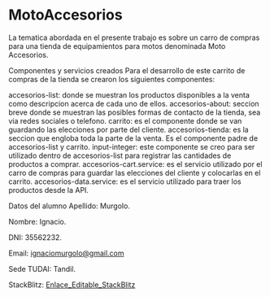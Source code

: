 
# MotoAccesorios

La tematica abordada en el presente trabajo es sobre un carro de compras para una tienda de equipamientos para motos denominada Moto Accesorios.

Componentes y servicios creados
Para el desarrollo de este carrito de compras de la tienda se crearon los siguientes componentes:

accesorios-list: donde se muestran los productos disponibles a la venta como descripcion acerca de cada uno de ellos.
accesorios-about: seccion breve donde se muestran las posibles formas de contacto de la tienda, sea via redes sociales o telefono.
carrito: es el componente donde se van guardando las elecciones por parte del cliente.
accesorios-tienda: es la seccion que engloba toda la parte de la venta. Es el componente padre de accesorios-list y carrito.
input-integer: este componente se creo para ser utilizado dentro de accesorios-list para registrar las cantidades de productos a comprar.
accesorios-cart.service: es el servicio utilizado por el carro de compras para guardar las elecciones del cliente y colocarlas en el carrito.
accesorios-data.service: es el servicio utilizado para traer los productos desde la API.

Datos del alumno
Apellido: Murgolo.

Nombre: Ignacio.

DNI: 35562232.

Email: ignaciomurgolo@gmail.com

Sede TUDAI: Tandil.

StackBlitz: [Enlace_Editable_StackBlitz](https://stackblitz.com/~/github.com/IgnacioMurgolo/seminarioAngular)
